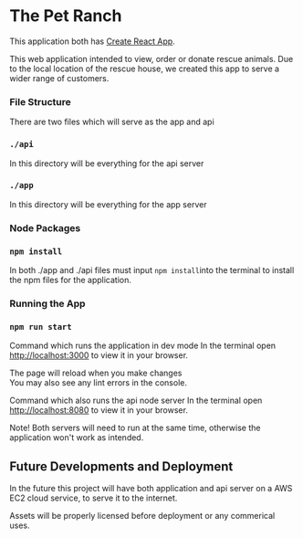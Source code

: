 # The Pet Ranch

This application both has [Create React App](https://github.com/facebook/create-react-app).

This web application intended to view, order or donate rescue animals. Due to the local location of the rescue house, we created this app to serve a wider range of customers.

### File Structure 

There are two files which will serve as the app and api

### `./api`

In this directory will be everything for the api server

### `./app`

In this directory will be everything for the app server

### Node Packages

### `npm install`

In both ./app and ./api files must input `npm install`into the terminal to install the npm files for the application.

### Running the App

### `npm run start`

Command which runs the application in dev mode
In the terminal open [http://localhost:3000](http://localhost:3000) to view it in your browser.

The page will reload when you make changes\
You may also see any lint errors in the console.

Command which also runs the api node server
In the terminal open [http://localhost:8080](http://localhost:8080) to view it in your browser.

Note! Both servers will need to run at the same time, otherwise the application won't work as intended.

## Future Developments and Deployment

In the future this project will have both application and api server on a AWS EC2 cloud service, to serve it to the internet.

Assets will be properly licensed before deployment or any commerical uses.
